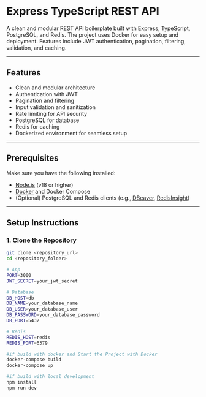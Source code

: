 # Express TypeScript REST API

A clean and modular REST API boilerplate built with Express, TypeScript, PostgreSQL, and Redis. The project uses Docker for easy setup and deployment. Features include JWT authentication, pagination, filtering, validation, and caching.

---

## **Features**
- Clean and modular architecture
- Authentication with JWT
- Pagination and filtering
- Input validation and sanitization
- Rate limiting for API security
- PostgreSQL for database
- Redis for caching
- Dockerized environment for seamless setup

---

## **Prerequisites**
Make sure you have the following installed:
- [Node.js](https://nodejs.org/) (v18 or higher)
- [Docker](https://www.docker.com/products/docker-desktop) and Docker Compose
- (Optional) PostgreSQL and Redis clients (e.g., [DBeaver](https://dbeaver.io/), [RedisInsight](https://redis.com/redis-enterprise/redis-insight/))

---

## **Setup Instructions**

### 1. Clone the Repository
```bash
git clone <repository_url>
cd <repository_folder>

# App
PORT=3000
JWT_SECRET=your_jwt_secret

# Database
DB_HOST=db
DB_NAME=your_database_name
DB_USER=your_database_user
DB_PASSWORD=your_database_password
DB_PORT=5432

# Redis
REDIS_HOST=redis
REDIS_PORT=6379

#if build with docker and Start the Project with Docker
docker-compose build
docker-compose up

#if build with local development
npm install
npm run dev


